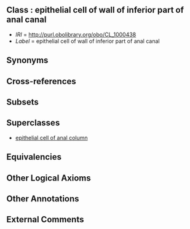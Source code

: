 
## Class : epithelial cell of wall of inferior part of anal canal

 * *IRI* = http://purl.obolibrary.org/obo/CL_1000438
 * *Label* = epithelial cell of wall of inferior part of anal canal

## Synonyms


## Cross-references


## Subsets


## Superclasses

 * [epithelial cell of anal column](../../CL/34/CL_0002634.md)

## Equivalencies


## Other Logical Axioms


## Other Annotations


## External Comments

